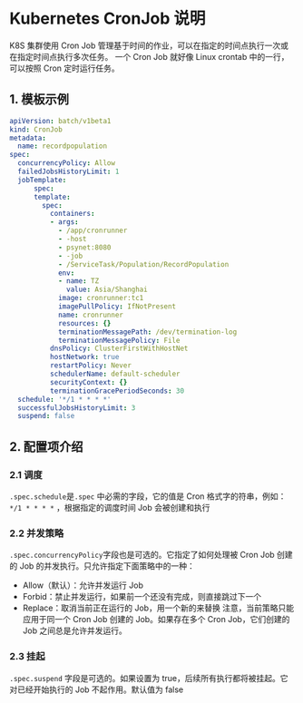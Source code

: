 # Kubernetes CronJob 说明

K8S 集群使用 Cron Job 管理基于时间的作业，可以在指定的时间点执行一次或在指定时间点执行多次任务。 一个 Cron Job 就好像 Linux crontab 中的一行，可以按照 Cron 定时运行任务。

## 1. 模板示例

```yml
apiVersion: batch/v1beta1
kind: CronJob
metadata:
  name: recordpopulation
spec:
  concurrencyPolicy: Allow
  failedJobsHistoryLimit: 1
  jobTemplate:
      spec:
      template:
        spec:
          containers:
          - args:
            - /app/cronrunner
            - -host
            - psynet:8080
            - -job
            - /ServiceTask/Population/RecordPopulation
            env:
            - name: TZ
              value: Asia/Shanghai
            image: cronrunner:tc1
            imagePullPolicy: IfNotPresent
            name: cronrunner
            resources: {}
            terminationMessagePath: /dev/termination-log
            terminationMessagePolicy: File
          dnsPolicy: ClusterFirstWithHostNet
          hostNetwork: true
          restartPolicy: Never
          schedulerName: default-scheduler
          securityContext: {}
          terminationGracePeriodSeconds: 30
  schedule: '*/1 * * * *'
  successfulJobsHistoryLimit: 3
  suspend: false
```

## 2. 配置项介绍

### 2.1 调度

`.spec.schedule`是`.spec` 中必需的字段，它的值是 Cron 格式字的符串，例如：`*/1 * * * *` ，根据指定的调度时间 Job 会被创建和执行

### 2.2 并发策略

`.spec.concurrencyPolicy`字段也是可选的。它指定了如何处理被 Cron Job 创建的 Job 的并发执行。只允许指定下面策略中的一种：
- Allow（默认）：允许并发运行 Job
- Forbid：禁止并发运行，如果前一个还没有完成，则直接跳过下一个
- Replace：取消当前正在运行的 Job，用一个新的来替换
注意，当前策略只能应用于同一个 Cron Job 创建的 Job。如果存在多个 Cron Job，它们创建的 Job 之间总是允许并发运行。

### 2.3 挂起

`.spec.suspend` 字段是可选的。如果设置为 true，后续所有执行都将被挂起。它对已经开始执行的 Job 不起作用。默认值为 false

